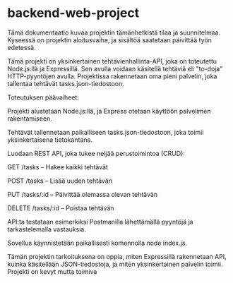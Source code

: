 # backend-web-project
Tämä dokumentaatio kuvaa projektin tämänhetkistä tilaa ja suunnitelmaa. Kyseessä on projektin aloitusvaihe, ja sisältöä saatetaan päivittää työn edetessä.


Tämä projekti on yksinkertainen tehtävienhallinta-API, joka on toteutettu Node.js:llä ja Expressillä. Sen avulla voidaan käsitellä tehtäviä eli "to-doja" HTTP-pyyntöjen avulla. Projektissa rakennetaan oma pieni palvelin, joka tallentaa tehtävät tasks.json-tiedostoon.

Toteutuksen päävaiheet:

Projekti alustetaan Node.js:llä, ja Express otetaan käyttöön palvelimen rakentamiseen.

Tehtävät tallennetaan paikalliseen tasks.json-tiedostoon, joka toimii yksinkertaisena tietokantana.

Luodaan REST API, joka tukee neljää perustoimintoa (CRUD):

GET /tasks – Hakee kaikki tehtävät

POST /tasks – Lisää uuden tehtävän

PUT /tasks/:id – Päivittää olemassa olevan tehtävän

DELETE /tasks/:id – Poistaa tehtävän

API:ta testataan esimerkiksi Postmanilla lähettämällä pyyntöjä ja tarkastelemalla vastauksia.

Sovellus käynnistetään paikallisesti komennolla node index.js.

Tämän projektin tarkoituksena on oppia, miten Expressillä rakennetaan API, kuinka käsitellään JSON-tiedostoja, ja miten yksinkertainen palvelin toimii. Projekti on kevyt mutta toimiva

